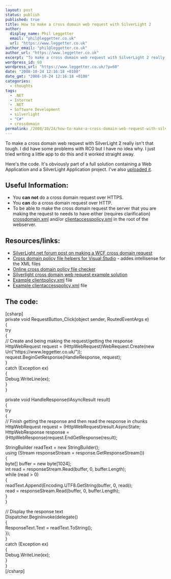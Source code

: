 ```yaml
---
layout: post
status: publish
published: true
title: How to make a cross domain web request with SilverLight 2
author:
  display_name: Phil Leggetter
  email: "phil@leggetter.co.uk"
  url: "https://www.leggetter.co.uk"
author_email: "phil@leggetter.co.uk"
author_url: "https://www.leggetter.co.uk"
excerpt: "To make a cross domain web request with SilverLight 2 really isn't that tough. I did have some problems with RC0 but I have no idea why. I just tried writing a little app to do this and it worked straight away.\r\n"
wordpress_id: 60
wordpress_url: "https://www.leggetter.co.uk/?p=60"
date: "2008-10-24 12:16:18 +0100"
date_gmt: "2008-10-24 12:16:18 +0100"
categories:
  - thoughts
tags:
  - .NET
  - Internet
  - .NET
  - Software Development
  - silverlight
  - "C#"
  - crossdomain
permalink: /2008/10/24/how-to-make-a-cross-domain-web-request-with-silverlight-2.html
---
```


<p>To make a cross domain web request with SilverLight 2 really isn't that tough. I did have some problems with RC0 but I have no idea why. I just tried writing a little app to do this and it worked straight away.<br />
<a id="more"></a><a id="more-60"></a></p>
<p>Here's the code. It's obviously part of a full solution containing a Web Application and a SilverLight Application project. I've also <a href="/wp-content/uploads/2008/10/silverlightcrossdomainapplication.zip">uploaded it</a>.</p>
<h2>Useful Information:</h2>
<ul>
<li>You <strong>can not</strong> do a cross domain request over HTTPS.</li>
<li>You <strong>can</strong> do a cross domain request over HTTP.</li>
<li>To be able to make the cross domain request the server that you are making the request to needs to have either (requires clarification) <a href="/crossdomain.xml"> crossdomain.xml</a> and/or <a href="/clientaccesspolicy.xml">clientaccesspolicy.xml</a> in the root of the webserver.</li>
</ul>
<h2>Resources/links:</h2>
<div>
<ul>
<li><a href="http://silverlight.net/forums/p/35194/106059.aspx#106059">SilverLight.net forum post on making a WCF cross domain request</a></li>
<li><a href="http://timheuer.com/blog/archive/2008/04/06/silverlight-cross-domain-policy-file-snippet-intellisense.aspx">Cross domain policy file helpers for Visual Studio</a> - addes intellisense for the XML files</li>
<li><a href="http://www.franksworld.com/Utilities/CrossDomainPolicyChecker/Default.aspx">Online cross domain policy file checker</a></li>
<li><a href="/wp-content/uploads/2008/10/silverlightcrossdomainapplication.zip">Silverlight cross domain web request example solution</a></li>
<li><a href="/crossdomain.xml">Example clientpolicy.xml</a> file<a href="/clientaccesspolicy.xml"></a></li>
<li><a href="/clientaccesspolicy.xml">Example clientaccesspolicy.xml</a> file</li>
</ul>
</div>
<h2>The code:</h2>
<p>[csharp]<br />
private void RequestButton_Click(object sender, RoutedEventArgs e)<br />
{<br />
    try<br />
    {<br />
        // Create and being making the request/getting the response<br />
        HttpWebRequest request = (HttpWebRequest)WebRequest.Create(new Uri("https://www.leggetter.co.uk/"));<br />
        request.BeginGetResponse(HandleResponse, request);<br />
    }<br />
    catch (Exception ex)<br />
    {<br />
        Debug.WriteLine(ex);<br />
    }<br />
}</p>
<p>private void HandleResponse(IAsyncResult result)<br />
{<br />
    try<br />
    {<br />
        // Finish getting the response and then read the response in chunks<br />
        HttpWebRequest request = (HttpWebRequest)result.AsyncState;<br />
        HttpWebResponse response = (HttpWebResponse)request.EndGetResponse(result);</p>
<p>        StringBuilder readText = new StringBuilder();<br />
        using (Stream responseStream = response.GetResponseStream())<br />
        {<br />
            byte[] buffer = new byte[1024];<br />
            int read = responseStream.Read(buffer, 0, buffer.Length);<br />
            while (read > 0)<br />
            {<br />
                readText.Append(Encoding.UTF8.GetString(buffer, 0, read));<br />
                read = responseStream.Read(buffer, 0, buffer.Length);<br />
            }<br />
        }</p>
<p>        // Display the response text<br />
        Dispatcher.BeginInvoke(delegate()<br />
        {<br />
            ResponseText.Text = readText.ToString();<br />
        });<br />
    }<br />
    catch (Exception ex)<br />
    {<br />
        Debug.WriteLine(ex);<br />
    }<br />
}<br />
[/csharp]</p>
